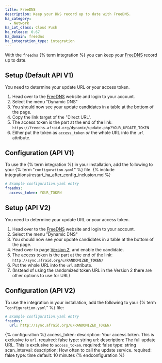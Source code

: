 ```yaml
---
title: FreeDNS
description: Keep your DNS record up to date with FreeDNS.
ha_category:
  - Network
ha_iot_class: Cloud Push
ha_release: 0.67
ha_domain: freedns
ha_integration_type: integration
---
```


With the `freedns` {% term integration %} you can keep your [FreeDNS](https://freedns.afraid.org) record up to date.

## Setup (Default API V1)

You need to determine your update URL or your access token.

1. Head over to the [FreeDNS](https://freedns.afraid.org) website and login to your account.
2. Select the menu "Dynamic DNS"
3. You should now see your update candidates in a table at the bottom of the page.
4. Copy the link target of the "Direct URL".
5. The access token is the part at the end of the link: `https://freedns.afraid.org/dynamic/update.php?YOUR_UPDATE_TOKEN`
6. Either put the token as `access_token` _or_ the whole URL into the `url` attribute.

## Configuration (API V1)

To use the {% term integration %} in your installation, add the following to your {% term "`configuration.yaml`" %} file.
{% include integrations/restart_ha_after_config_inclusion.md %}

```yaml
# Example configuration.yaml entry
freedns:
  access_token: YOUR_TOKEN
```

## Setup (API V2)

You need to determine your update URL or your access token.

1. Head over to the [FreeDNS](https://freedns.afraid.org) website and login to your account.
2. Select the menu "Dynamic DNS"
3. You should now see your update candidates in a table at the bottom of the page.
4. Head over to page [Version 2](https://freedns.afraid.org/dynamic/v2/), and enable the candidate.
5. The access token is the part at the end of the link: `http://sync.afraid.org/u/RANDOMIZED_TOKEN/`
6. Put the whole URL into the `url` attribute.
7. (Instead of using the randomized token URL in the Version 2 there are other options to use for URL)

## Configuration (API V2)

To use the integration in your installation, add the following to your {% term "`configuration.yaml`" %} file:

```yaml
# Example configuration.yaml entry
freedns:
  url: http://sync.afraid.org/u/RANDOMIZED_TOKEN/
```


{% configuration %}
  access_token:
    description: Your access token. This is exclusive to `url`.
    required: false
    type: string
  url:
    description: The full update URL. This is exclusive to `access_token`.
    required: false
    type: string
  scan_interval:
    description: How often to call the update service.
    required: false
    type: time
    default: 10 minutes
{% endconfiguration %}
